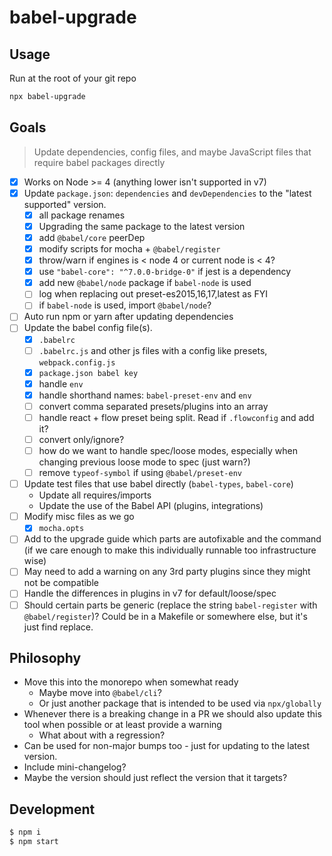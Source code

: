 # babel-upgrade

## Usage

Run at the root of your git repo

```bash
npx babel-upgrade
```

## Goals

> Update dependencies, config files, and maybe JavaScript files that require babel packages directly

- [x] Works on Node >= 4 (anything lower isn't supported in v7)
- [x] Update `package.json`: `dependencies` and `devDependencies` to the "latest supported" version. 
  - [x] all package renames
  - [x] Upgrading the same package to the latest version
  - [x] add `@babel/core` peerDep
  - [x] modify scripts for mocha + `@babel/register`
  - [x] throw/warn if engines is < node 4 or current node is < 4?
  - [x] use `"babel-core": "^7.0.0-bridge-0"` if jest is a dependency
  - [x] add new `@babel/node` package if `babel-node` is used
  - [ ] log when replacing out preset-es2015,16,17,latest as FYI
  - [ ] if `babel-node` is used, import `@babel/node`?
- [ ] Auto run npm or yarn after updating dependencies
- [ ] Update the babel config file(s).
  - [x] `.babelrc`
  - [ ] `.babelrc.js` and other js files with a config like presets, `webpack.config.js`
  - [x] `package.json babel key`
  - [x] handle `env`
  - [x] handle shorthand names: `babel-preset-env` and `env`
  - [ ] convert comma separated presets/plugins into an array
  - [ ] handle react + flow preset being split. Read if `.flowconfig` and add it?
  - [ ] convert only/ignore?
  - [ ] how do we want to handle spec/loose modes, especially when changing previous loose mode to spec (just warn?)
  - [ ] remove `typeof-symbol` if using `@babel/preset-env`
- [ ] Update test files that use babel directly (`babel-types`, `babel-core`)
  - Update all requires/imports
  - Update the use of the Babel API (plugins, integrations)
- [ ] Modify misc files as we go
  - [x] `mocha.opts`
- [ ] Add to the upgrade guide which parts are autofixable and the command (if we care enough to make this individually runnable too infrastructure wise)
- [ ] May need to add a warning on any 3rd party plugins since they might not be compatible
- [ ] Handle the differences in plugins in v7 for default/loose/spec
- [ ] Should certain parts be generic (replace the string `babel-register` with `@babel/register`)? Could be in a Makefile or somewhere else, but it's just find replace.

## Philosophy

- Move this into the monorepo when somewhat ready
  - Maybe move into `@babel/cli`?
  - Or just another package that is intended to be used via `npx/globally`
- Whenever there is a breaking change in a PR we should also update this tool when possible or at least provide a warning
  - What about with a regression?
- Can be used for non-major bumps too - just for updating to the latest version.
- Include mini-changelog?
- Maybe the version should just reflect the version that it targets?

## Development
```sh
$ npm i
$ npm start
```
